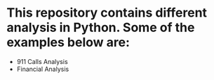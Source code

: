 # This repository contains different analysis in Python. Some of the examples below are:

- 911 Calls Analysis
- Financial Analysis
